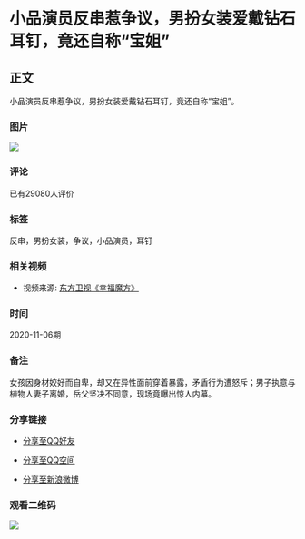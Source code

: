 # 小品演员反串惹争议，男扮女装爱戴钻石耳钉，竟还自称“宝姐”

## 正文
小品演员反串惹争议，男扮女装爱戴钻石耳钉，竟还自称“宝姐”。

### 图片
![](//pic1.iqiyipic.com/lequ/20210610/a1fcaf74d859477cac6cae768ac594b9.png)

### 评论
已有29080人评价

### 标签
反串，男扮女装，争议，小品演员，耳钉

### 相关视频
- 视频来源: [东方卫视《幸福魔方》](//iqiyi.com/a_1fvosc2ukvt.html)

### 时间
2020-11-06期

### 备注
女孩因身材姣好而自卑，却又在异性面前穿着暴露，矛盾行为遭怒斥；男子执意与植物人妻子离婚，岳父坚决不同意，现场竟曝出惊人内幕。

### 分享链接
- [分享至QQ好友](http://connect.qq.com/widget/shareqq/index.html?url=https%3A%2F%2Fwww.iqiyi.com%2Fv_10x29ngyk0s.html&desc=%E3%80%90%E8%A7%86%E9%A2%91%EF%BC%9A%E5%B0%8F%E5%93%81%E6%BC%94%E5%91%98%E5%8F%8D%E4%B8%B2%E6%83%B9%E4%BA%89%E8%AE%AE%EF%BC%8C%E7%94%B7%E6%89%AE%E5%A5%B3%E8%A3%85%E7%88%B1%E6%88%B4%E9%92%BB%E7%9F%B3%E8%80%B3%E9%92%89%EF%BC%8C%E7%AB%9F%E8%BF%98%E8%87%AA%E7%A7%B0%E2%80%9C%E5%AE%9D%E5%A7%90%E2%80%9D%E3%80%91%EF%BC%88%E5%88%86%E4%BA%AB%40%E7%88%B1%E5%A5%87%E8%89%BA%EF%BC%89&title=%E5%B0%8F%E5%93%81%E6%BC%94%E5%91%98%E5%8F%8D%E4%B8%B2%E6%83%B9%E4%BA%89%E8%AE%AE%EF%BC%8C%E7%94%B7%E6%89%AE%E5%A5%B3%E8%A3%85%E7%88%B1%E6%88%B4%E9%92%BB%E7%9F%B3%E8%80%B3%E9%92%89%EF%BC%8C%E7%AB%9F%E8%BF%98%E8%87%AA%E7%A7%B0%E2%80%9C%E5%AE%9D%E5%A7%90%E2%80%9D&summary=&pics=https:http://pic3.iqiyipic.com/image/20210205/b2/66/v_157144099_m_601.jpg&site=QQ%E5%A5%BD%E5%8F%8B&style=201&width=32&height=32&src=sharemodclk131212)

- [分享至QQ空间](http://sns.qzone.qq.com/cgi-bin/qzshare/cgi_qzshare_onekey?desc=%E3%80%90%E8%A7%86%E9%A2%91%EF%BC%9A%E5%B0%8F%E5%93%81%E6%BC%94%E5%91%98%E5%8F%8D%E4%B8%B2%E6%83%B9%E4%BA%89%E8%AE%AE%EF%BC%8C%E7%94%B7%E6%89%AE%E5%A5%B3%E8%A3%85%E7%88%B1%E6%88%B4%E9%92%BB%E7%9F%B3%E8%80%B3%E9%92%89%EF%BC%8C%E7%AB%9F%E8%BF%98%E8%87%AA%E7%A7%B0%E2%80%9C%E5%AE%9D%E5%A7%90%E2%80%9D%E3%80%91%EF%BC%88%E5%88%86%E4%BA%AB%40%E7%88%B1%E5%A5%87%E8%89%BA%EF%BC%89&url=https%3A%2F%2Fwww.iqiyi.com%2Fv_10x29ngyk0s.html&pics=http://pic3.iqiyipic.com/image/20210205/b2/66/v_157144099_m_601.jpg&src=sharemodclk131212)

- [分享至新浪微博](https://service.weibo.com/share/share.php?appkey=1925825497&url=https%3A%2F%2Fwww.iqiyi.com%2Fv_10x29ngyk0s.html&title=%E3%80%90%E8%A7%86%E9%A2%91%EF%BC%9A%E5%B0%8F%E5%93%81%E6%BC%94%E5%91%98%E5%8F%8D%E4%B8%B2%E6%83%B9%E4%BA%89%E8%AE%AE%EF%BC%8C%E7%94%B7%E6%89%AE%E5%A5%B3%E8%A3%85%E7%88%B1%E6%88%B4%E9%92%BB%E7%9F%B3%E8%80%B3%E9%92%89%EF%BC%8C%E7%AB%9F%E8%BF%98%E8%87%AA%E7%A7%B0%E2%80%9C%E5%AE%9D%E5%A7%90%E2%80%9D%E3%80%91%EF%BC%88%E5%88%86%E4%BA%AB%40%E7%88%B1%E5%A5%87%E8%89%BA%EF%BC%89&content=utf-8&pic=http://pic3.iqiyipic.com/image/20210205/b2/66/v_157144099_m_601.jpg&searchPic=false&src=sharemodclk131212)

### 观看二维码
![](//qrcode.iqiyipic.com/qrcoder/?data=http%3A%2F%2Fiqiyi.cn%2FccGH1Wu-3c&width=112&salt=62fd8dbbcfea0f66fd2b5191026e6472&app_id=02e0d03f&property=0)